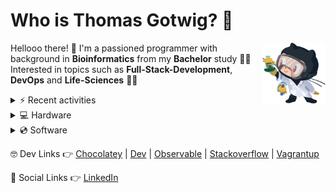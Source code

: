 # Who is Thomas Gotwig? 🤔

<img src="assets/octocat.webp" width="20%" align="right">

Hellooo there! 👋 I'm a passioned programmer with background in **Bioinformatics** from my **Bachelor** study 👨‍🎓 Interested in topics such as **Full-Stack-Development**, **DevOps** and **Life-Sciences** 🧑‍💻

<details>
  <summary>⚡️ Recent activities</summary>
  
  <!--START_SECTION:activity-->
1. 🗣 Commented on [#38](https://github.com/tgotwig/vidmerger/issues/38) in [tgotwig/vidmerger](https://github.com/tgotwig/vidmerger)
2. ❗️ Closed issue [#38](https://github.com/tgotwig/vidmerger/issues/38) in [tgotwig/vidmerger](https://github.com/tgotwig/vidmerger)
3. 🗣 Commented on [#38](https://github.com/tgotwig/vidmerger/issues/38) in [tgotwig/vidmerger](https://github.com/tgotwig/vidmerger)
4. 🎉 Merged PR [#6](https://github.com/TGotwig/homebrew-vidmerger/pull/6) in [TGotwig/homebrew-vidmerger](https://github.com/TGotwig/homebrew-vidmerger)
5. 🎉 Merged PR [#4](https://github.com/TGotwig/homebrew-linux-vidmerger/pull/4) in [TGotwig/homebrew-linux-vidmerger](https://github.com/TGotwig/homebrew-linux-vidmerger)
  <!--END_SECTION:activity-->
</details>

<details>
  <summary>💻 Hardware</summary>
  
  - [💻 MacBook Air (M1, 2020)](https://support.apple.com/kb/SP825?locale=en_GB&viewlocale=en_US)
  - [📺 Apple Studio Display](https://www.apple.com/studio-display/specs)
  - [⌨️ Apple Magic Keyboard (US)](https://support.apple.com/kb/SP734?viewlocale=en_US&locale=en_US)
  - [🏗️ Flexispot standing converter](https://www.amazon.de/gp/product/B073CQ3LGB/ref=ppx_yo_dt_b_asin_title_o03_s00?ie=UTF8&psc=1)
</details>

<details>
  <summary>💿 Software</summary>

  - MacOS
  - Paste
  - Safari
  - DeepL
  - ForkLift
  - Obsidian
  - ChatGPT
  - GitKraken
  - Luminar AI
  - Warp Terminal
  - Microsoft To Do
  - Visual Studio Code
  - Affinity Photo & Designer
  - Parallels Desktop & Toolbox
</details>

🤓 Dev Links 👉 [Chocolatey](https://community.chocolatey.org/profiles/tgotwig) | [Dev](https://dev.to/tgotwig) | [Observable](https://observablehq.com/@tgotwig?tab=profile) | [Stackoverflow](https://stackoverflow.com/users/6244047/thomas-gotwig?tab=profile) | [Vagrantup](https://app.vagrantup.com/tomisia)

🍻 Social Links 👉 [LinkedIn](https://www.linkedin.com/in/tgotwig)
